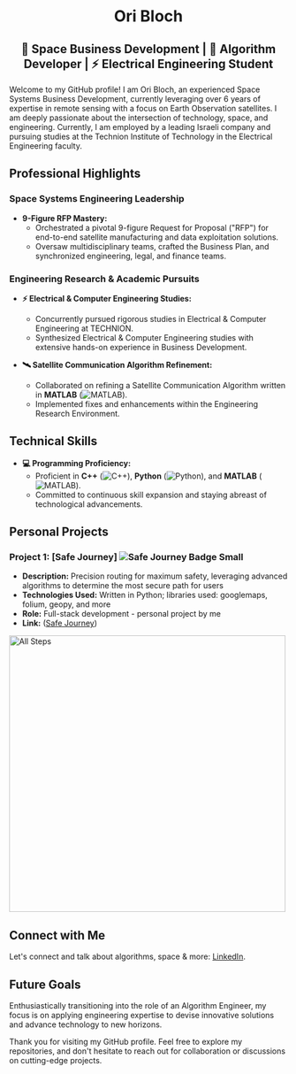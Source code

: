<div align="center">
  <h1>Ori Bloch</h1>
  <h2>🚀 Space Business Development  | 🧠 Algorithm Developer | ⚡ Electrical Engineering Student</h2>
</div>

Welcome to my GitHub profile! I am Ori Bloch, an experienced Space Systems Business Development, currently leveraging over 6 years of expertise in remote sensing with a focus on Earth Observation satellites. I am deeply passionate about the intersection of technology, space, and engineering. Currently, I am employed by a leading Israeli company and pursuing studies at the Technion Institute of Technology in the Electrical Engineering faculty.

## Professional Highlights

### Space Systems Engineering Leadership
- **9-Figure RFP Mastery:**
  - Orchestrated a pivotal 9-figure Request for Proposal ("RFP") for end-to-end satellite manufacturing and data exploitation solutions.
  - Oversaw multidisciplinary teams, crafted the Business Plan, and synchronized engineering, legal, and finance teams.

### Engineering Research & Academic Pursuits
- **⚡ Electrical & Computer Engineering Studies:**
  - Concurrently pursued rigorous studies in Electrical & Computer Engineering at TECHNION.
  - Synthesized Electrical & Computer Engineering studies with extensive hands-on experience in Business Development.

- **🛰️ Satellite Communication Algorithm Refinement:**
  - Collaborated on refining a Satellite Communication Algorithm written in **MATLAB** (![MATLAB](https://upload.wikimedia.org/wikipedia/commons/thumb/2/21/Matlab_Logo.png/32px-Matlab_Logo.png)).
  - Implemented fixes and enhancements within the Engineering Research Environment.

## Technical Skills
- **💻 Programming Proficiency:**
  - Proficient in **C++** (![C++](https://upload.wikimedia.org/wikipedia/commons/thumb/1/18/ISO_C%2B%2B_Logo.svg/32px-ISO_C%2B%2B_Logo.svg.png)), **Python** (![Python](https://upload.wikimedia.org/wikipedia/commons/thumb/c/c3/Python-logo-notext.svg/32px-Python-logo-notext.svg.png)), and **MATLAB** (![MATLAB](https://upload.wikimedia.org/wikipedia/commons/thumb/2/21/Matlab_Logo.png/32px-Matlab_Logo.png)).
  - Committed to continuous skill expansion and staying abreast of technological advancements.

## Personal Projects

### Project 1: [Safe Journey] ![Safe Journey Badge Small](https://github.com/OriBloch/OriBloch/assets/153440570/1bb41875-fa75-4ab3-922e-f004b8153e99)
- **Description:** Precision routing for maximum safety, leveraging advanced algorithms to determine the most secure path for users
- **Technologies Used:** Written in Python; libraries used: googlemaps, folium, geopy, and more
- **Role:** Full-stack development - personal project by me
- **Link:** ([Safe Journey](https://github.com/OriBloch/Safe-Journey))
<img src="https://github.com/OriBloch/OriBloch/assets/153440570/456e7d9d-de6d-4d82-beb3-fa4bd5a7a60c" alt="All Steps" width="500">


## Connect with Me
Let's connect and talk about algorithms, space & more: [LinkedIn](https://www.linkedin.com/in/ori-bloch-312768207/).


## Future Goals
Enthusiastically transitioning into the role of an Algorithm Engineer, my focus is on applying engineering expertise to devise innovative solutions and advance technology to new horizons.

Thank you for visiting my GitHub profile. Feel free to explore my repositories, and don't hesitate to reach out for collaboration or discussions on cutting-edge projects.
